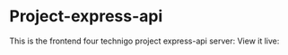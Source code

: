 # Project-express-api

This is the frontend four technigo project express-api server: 
View it live: 
